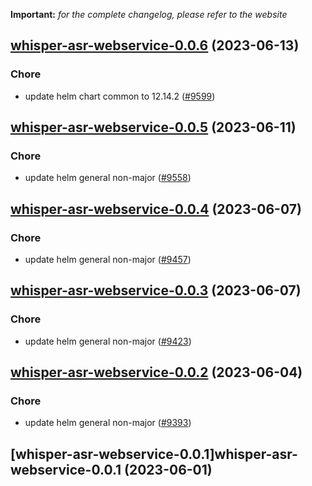 **Important:**
*for the complete changelog, please refer to the website*




## [whisper-asr-webservice-0.0.6](https://github.com/truecharts/charts/compare/whisper-asr-webservice-0.0.5...whisper-asr-webservice-0.0.6) (2023-06-13)

### Chore

- update helm chart common to 12.14.2 ([#9599](https://github.com/truecharts/charts/issues/9599))
  
  


## [whisper-asr-webservice-0.0.5](https://github.com/truecharts/charts/compare/whisper-asr-webservice-0.0.4...whisper-asr-webservice-0.0.5) (2023-06-11)

### Chore

- update helm general non-major ([#9558](https://github.com/truecharts/charts/issues/9558))
  
  


## [whisper-asr-webservice-0.0.4](https://github.com/truecharts/charts/compare/whisper-asr-webservice-0.0.3...whisper-asr-webservice-0.0.4) (2023-06-07)

### Chore

- update helm general non-major ([#9457](https://github.com/truecharts/charts/issues/9457))
  
  


## [whisper-asr-webservice-0.0.3](https://github.com/truecharts/charts/compare/whisper-asr-webservice-0.0.2...whisper-asr-webservice-0.0.3) (2023-06-07)

### Chore

- update helm general non-major ([#9423](https://github.com/truecharts/charts/issues/9423))
  
  


## [whisper-asr-webservice-0.0.2](https://github.com/truecharts/charts/compare/whisper-asr-webservice-0.0.1...whisper-asr-webservice-0.0.2) (2023-06-04)

### Chore

- update helm general non-major ([#9393](https://github.com/truecharts/charts/issues/9393))
  
  


## [whisper-asr-webservice-0.0.1]whisper-asr-webservice-0.0.1 (2023-06-01)

